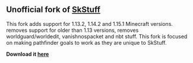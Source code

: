 ## Unofficial fork of [SkStuff](https://github.com/TheBukor/SkStuff)
 
 


This fork adds support for 1.13.2, 1.14.2 and 1.15.1 Minecraft versions. removes support for older than 1.13 versions, removes worldguard/worldedit, vanishnospacket and nbt stuff. This fork is focused on making pathfinder goals to work as they are unique to SkStuff.

**Download it [here](https://github.com/Govindass/SkStuff/releases)**
